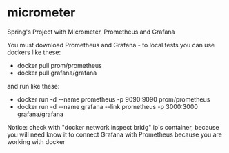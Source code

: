# micrometer
Spring's Project with MIcrometer, Prometheus and Grafana

You must download Prometheus and Grafana - to local tests you can use dockers like these:

- docker pull prom/prometheus
- docker pull grafana/grafana 

and run like these:

- docker run -d --name prometheus -p 9090:9090 prom/prometheus
- docker run -d --name grafana --link prometheus -p 3000:3000 grafana/grafana

Notice: check with "docker network inspect bridg" ip's container, because you will need know it to connect Grafana with Prometheus
because you are working with docker
